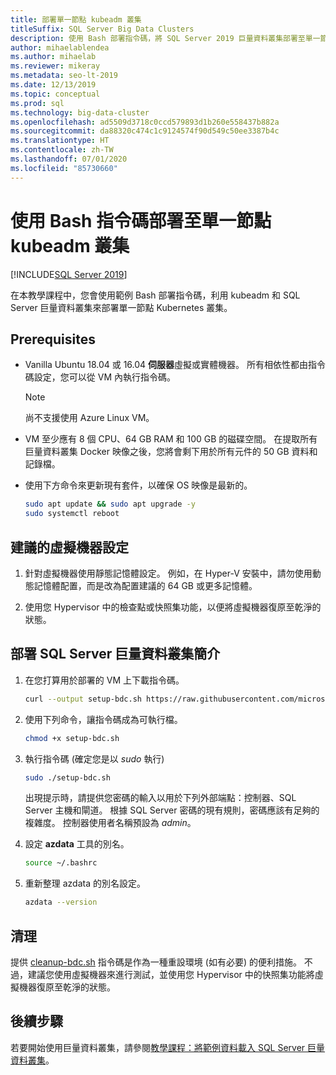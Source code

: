 ```yaml
---
title: 部署單一節點 kubeadm 叢集
titleSuffix: SQL Server Big Data Clusters
description: 使用 Bash 部署指令碼，將 SQL Server 2019 巨量資料叢集部署至單一節點 kubeadm 叢集。
author: mihaelablendea
ms.author: mihaelab
ms.reviewer: mikeray
ms.metadata: seo-lt-2019
ms.date: 12/13/2019
ms.topic: conceptual
ms.prod: sql
ms.technology: big-data-cluster
ms.openlocfilehash: ad5509d3718c0ccd579893d1b260e558437b882a
ms.sourcegitcommit: da88320c474c1c9124574f90d549c50ee3387b4c
ms.translationtype: HT
ms.contentlocale: zh-TW
ms.lasthandoff: 07/01/2020
ms.locfileid: "85730660"
---
```

# <a name="deploy-with-a-bash-script-to-a-single-node-kubeadm-cluster"></a>使用 Bash 指令碼部署至單一節點 kubeadm 叢集

[!INCLUDE[SQL Server 2019](../includes/applies-to-version/sqlserver2019.md)]

在本教學課程中，您會使用範例 Bash 部署指令碼，利用 kubeadm 和 SQL Server 巨量資料叢集來部署單一節點 Kubernetes 叢集。

## <a name="prerequisites"></a>Prerequisites

- Vanilla Ubuntu 18.04 或 16.04 **伺服器**虛擬或實體機器。 所有相依性都由指令碼設定，您可以從 VM 內執行指令碼。

  > [!NOTE]
  > 尚不支援使用 Azure Linux VM。

- VM 至少應有 8 個 CPU、64 GB RAM 和 100 GB 的磁碟空間。 在提取所有巨量資料叢集 Docker 映像之後，您將會剩下用於所有元件的 50 GB 資料和記錄檔。

- 使用下方命令來更新現有套件，以確保 OS 映像是最新的。

   ``` bash
   sudo apt update && sudo apt upgrade -y
   sudo systemctl reboot
   ```

## <a name="recommended-virtual-machine-settings"></a>建議的虛擬機器設定

1. 針對虛擬機器使用靜態記憶體設定。 例如，在 Hyper-V 安裝中，請勿使用動態記憶體配置，而是改為配置建議的 64 GB 或更多記憶體。

1. 使用您 Hypervisor 中的檢查點或快照集功能，以便將虛擬機器復原至乾淨的狀態。


## <a name="instructions-to-deploy-sql-server-big-data-cluster"></a>部署 SQL Server 巨量資料叢集簡介

1. 在您打算用於部署的 VM 上下載指令碼。

   ```bash
   curl --output setup-bdc.sh https://raw.githubusercontent.com/microsoft/sql-server-samples/master/samples/features/sql-big-data-cluster/deployment/kubeadm/ubuntu-single-node-vm/setup-bdc.sh
   ```

2. 使用下列命令，讓指令碼成為可執行檔。

   ```bash
   chmod +x setup-bdc.sh
   ```

3. 執行指令碼 (確定您是以 *sudo* 執行)

   ```bash
   sudo ./setup-bdc.sh
   ```

   出現提示時，請提供您密碼的輸入以用於下列外部端點：控制器、SQL Server 主機和閘道。 根據 SQL Server 密碼的現有規則，密碼應該有足夠的複雜度。 控制器使用者名稱預設為 *admin*。

4. 設定 **azdata** 工具的別名。

   ```bash
   source ~/.bashrc
   ```

5. 重新整理 azdata 的別名設定。

   ```bash
   azdata --version
   ```

## <a name="cleanup"></a>清理

提供 [cleanup-bdc.sh](https://raw.githubusercontent.com/microsoft/sql-server-samples/master/samples/features/sql-big-data-cluster/deployment/kubeadm/ubuntu-single-node-vm/cleanup-bdc.sh) 指令碼是作為一種重設環境 (如有必要) 的便利措施。 不過，建議您使用虛擬機器來進行測試，並使用您 Hypervisor 中的快照集功能將虛擬機器復原至乾淨的狀態。

## <a name="next-steps"></a>後續步驟

若要開始使用巨量資料叢集，請參閱[教學課程：將範例資料載入 SQL Server 巨量資料叢集](tutorial-load-sample-data.md)。

